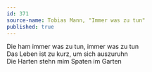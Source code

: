 ```yaml
---
id: 371
source-name: Tobias Mann, "Immer was zu tun"
published: true
---
```

Die ham immer was zu tun, immer was zu tun  
Das Leben ist zu kurz, um sich auszuruhn  
Die Harten stehn mim Spaten im Garten
